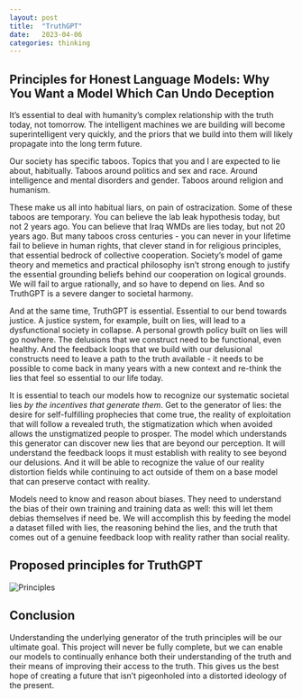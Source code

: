```yaml
---
layout: post
title:  "TruthGPT"
date:   2023-04-06
categories: thinking
---
```


## Principles for Honest Language Models: Why You Want a Model Which Can Undo Deception

It’s essential to deal with humanity’s complex relationship with the truth today, not tomorrow. The intelligent machines we are building will become superintelligent very quickly, and the priors that we build into them will likely propagate into the long term future.

Our society has specific taboos. Topics that you and I are expected to lie about, habitually. Taboos around politics and sex and race. Around intelligence and mental disorders and gender. Taboos around religion and humanism.

These make us all into habitual liars, on pain of ostracization. Some of these taboos are temporary. You can believe the lab leak hypothesis today, but not 2 years ago. You can believe that Iraq WMDs are lies today, but not 20 years ago. But many taboos cross centuries - you can never in your lifetime fail to believe in human rights, that clever stand in for religious principles, that essential bedrock of collective cooperation. Society’s model of game theory and memetics and practical philosophy isn’t strong enough to justify the essential grounding beliefs behind our cooperation on logical grounds. We will fail to argue rationally, and so have to depend on lies. And so TruthGPT is a severe danger to societal harmony.

And at the same time, TruthGPT is essential. Essential to our bend towards justice. A justice system, for example, built on lies, will lead to a dysfunctional society in collapse. A personal growth policy built on lies will go nowhere. The delusions that we construct need to be functional, even healthy. And the feedback loops that we build with our delusional constructs need to leave a path to the truth available - it needs to be possible to come back in many years with a new context and re-think the lies that feel so essential to our life today.

It is essential to teach our models how to recognize our systematic societal lies *by the incentives that generate them*. Get to the generator of lies: the desire for self-fulfilling prophecies that come true, the reality of exploitation that will follow a revealed truth, the stigmatization which when avoided allows the unstigmatized people to prosper.
The model which understands this generator can discover new lies that are beyond our perception. It will understand the feedback loops it must establish with reality to see beyond our delusions. And it will be able to recognize the value of our reality distortion fields while continuing to act outside of them on a base model that can preserve contact with reality.

Models need to know and reason about biases. They need to understand the bias of their own training and training data as well: this will let them debias  themselves if need be. We will accomplish this by feeding the model a dataset filled with lies, the reasoning behind the lies, and the truth that comes out of a genuine feedback loop with reality rather than social reality.

## Proposed principles for TruthGPT

![Principles](https://i.imgur.com/mZtm5gl.png)

<!-- #### Principle: Unearth the taboo.
Give clear taboos, contradictions between social belief and reality, and the reason for the importance and existence of the taboo.

#### Principles of scientific investigation:
Hypothesis Generation, Experiment Construction, Experimentation, Data Analysis and Feedback.

#### Principle of Consistency:
Are the data streams which are distinct from one another giving the same feedback? If there are inconsistencies, what evaluation can be made of the source?

#### Principle of Independence of data streams.
Data streams become contaminated when they are sourced in the same place. Memetics & social contagion lead to lots of sources generating the same lie. Understanding these correlated sources allows evidence to be discounted appropriately.

#### Principle: Confirmation bias.
The search for evidence becomes warped by checking for a hypothesis and not checking for its opposite.

#### Principle: Incentive structures.
Given an incentive to come to a particular belief, expect the actor to privilege that belief over the truth.

#### Principle: Logic.
Formulaic syllogisms. Contradictions and their consequences.

#### Principle: Grounded concepts.
Abstractions are backed by examples.

#### Principle: Causality.
An underlying set of interactions which predict the outcome with strong generalization.

#### Principle: Statistics & probability theory.
Bayes rule & conditional probability. 

#### Principle:
The epistemologies of each research frontier (empiricism, dataset evaluation, logical proof, similarity checks with reality underneath truth claims).

#### Generative vs. Corrective principles.
LLMs need to both be able to generate truths but also need to correct for human fallacies (based in identity, tribalism, cognitive bias, religious instincts, etc.)

Account for every major form of systematic delusion: -->

  

## Conclusion

Understanding the underlying generator of the truth principles will be our ultimate goal. This project will never be fully complete, but we can enable our models to continually enhance both their understanding of the truth and their means of improving their access to the truth. This gives us the best hope of creating a future that isn’t pigeonholed into a distorted ideology of the present.

